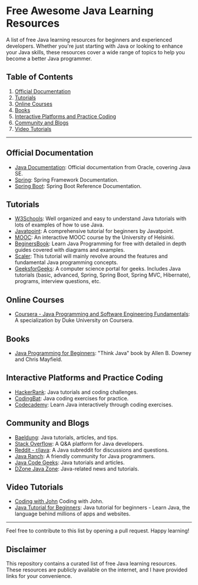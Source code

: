 # Free Awesome Java Learning Resources

A list of free Java learning resources for beginners and experienced developers. Whether you're just starting with Java or looking to enhance your Java skills, these resources cover a wide range of topics to help you become a better Java programmer.

## Table of Contents

1. [Official Documentation](#official-documentation)
2. [Tutorials](#tutorials)
3. [Online Courses](#online-courses)
4. [Books](#books)
5. [Interactive Platforms and Practice Coding](#interactive-platforms-and-practice-coding)
6. [Community and Blogs](#community-and-blogs)
7. [Video Tutorials](#video-tutorials)

---

## Official Documentation

- [Java Documentation](https://docs.oracle.com/en/java/): Official documentation from Oracle, covering Java SE.
- [Spring](https://docs.spring.io/spring-framework/reference/index.html): Spring Framework Documentation.
- [Spring Boot](https://docs.spring.io/spring-boot/docs/current/reference/htmlsingle/): Spring Boot Reference Documentation.

## Tutorials

- [W3Schools](https://www.w3schools.com/java/default.asp): Well organized and easy to understand Java tutorials with lots of examples of how to use Java.
- [Javatpoint](https://www.javatpoint.com/java-tutorial): A comprehensive tutorial for beginners by Javatpoint.
- [MOOC](https://java-programming.mooc.fi/): An interactive MOOC course by the University of Helsinki.
- [BeginersBook](https://beginnersbook.com/java-tutorial-for-beginners-with-examples/): Learn Java Programming for free with detailed in depth guides covered with diagrams and examples.
- [Scaler](https://www.scaler.com/topics/java/): This tutorial will mainly revolve around the features and fundamental Java programming concepts.
- [GeeksforGeeks](https://www.geeksforgeeks.org/java/): A computer science portal for geeks. Includes Java tutorials (basic, advanced, Spring, Spring Boot, Spring MVC, Hibernate), programs, interview questions, etc.

## Online Courses

- [Coursera - Java Programming and Software Engineering Fundamentals](https://www.coursera.org/specializations/java-programming): A specialization by Duke University on Coursera.

## Books

- [Java Programming for Beginners](https://books.trinket.io/thinkjava/): "Think Java" book by Allen B. Downey and Chris Mayfield.

## Interactive Platforms and Practice Coding

- [HackerRank](https://www.hackerrank.com/domains/java): Java tutorials and coding challenges.
- [CodingBat](https://codingbat.com/java): Java coding exercises for practice.
- [Codecademy](https://www.codecademy.com/learn/learn-java): Learn Java interactively through coding exercises.

## Community and Blogs

- [Baeldung](https://www.baeldung.com/): Java tutorials, articles, and tips.
- [Stack Overflow](https://stackoverflow.com/questions/tagged/java): A Q&A platform for Java developers.
- [Reddit - r/java](https://www.reddit.com/r/java/): A Java subreddit for discussions and questions.
- [Java Ranch](https://coderanch.com/c/java): A friendly community for Java programmers.
- [Java Code Geeks](https://www.javacodegeeks.com/): Java tutorials and articles.
- [DZone Java Zone](https://dzone.com/java-jdk-development-tutorials-tools-news): Java-related news and tutorials.

## Video Tutorials
- [Coding with John](https://www.youtube.com/@CodingWithJohn) Coding with John.
- [Java Tutorial for Beginners](https://www.youtube.com/watch?v=eIrMbAQSU34): Java tutorial for beginners - Learn Java, the language behind millions of apps and websites.

---

Feel free to contribute to this list by opening a pull request. Happy learning!


## Disclaimer

This repository contains a curated list of free Java learning resources. These resources are publicly available on the internet, and I have provided links for your convenience.
